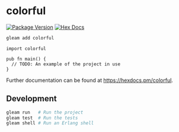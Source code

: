 # colorful

[![Package Version](https://img.shields.io/hexpm/v/colorful)](https://hex.pm/packages/colorful)
[![Hex Docs](https://img.shields.io/badge/hex-docs-ffaff3)](https://hexdocs.pm/colorful/)

```sh
gleam add colorful
```
```gleam
import colorful

pub fn main() {
  // TODO: An example of the project in use
}
```

Further documentation can be found at <https://hexdocs.pm/colorful>.

## Development

```sh
gleam run   # Run the project
gleam test  # Run the tests
gleam shell # Run an Erlang shell
```
